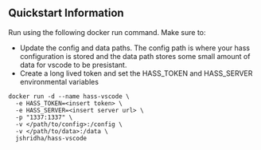 ## Quickstart Information

Run using the following docker run command. Make sure to:
* Update the config and data paths. The config path is where your hass configuration is stored and the data path stores some small amount of data for vscode to be presistant.
* Create a long lived token and set the HASS_TOKEN and HASS_SERVER environmental variables

```
docker run -d --name hass-vscode \
  -e HASS_TOKEN=<insert token> \
  -e HASS_SERVER=<insert server url> \
  -p "1337:1337" \
  -v </path/to/config>:/config \
  -v </path/to/data>:/data \
  jshridha/hass-vscode
```
